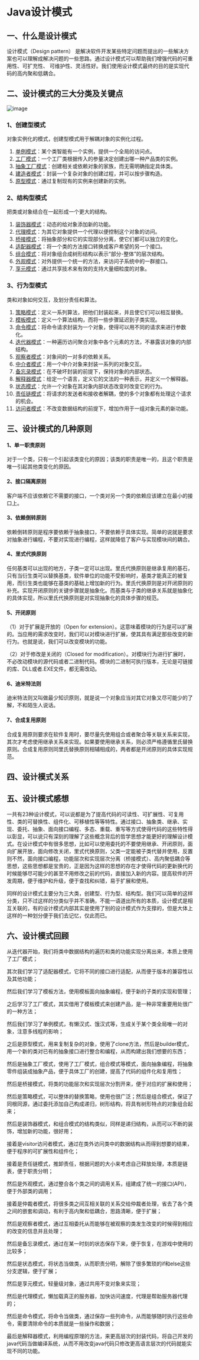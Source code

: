 # Java设计模式

## **一、什么是设计模式**
设计模式（Design pattern） 是解决软件开发某些特定问题而提出的一些解决方案也可以理解成解决问题的一些思路。通过设计模式可以帮助我们增强代码的可重用性、可扩充性、 可维护性、灵活性好。我们使用设计模式最终的目的是实现代码的高内聚和低耦合。
## 二、设计模式的三大分类及关键点
![image](https://xqhuang.oss-cn-beijing.aliyuncs.com/study/IMG_19AD0DA3F1CA-1.jpeg?versionId=CAEQERiBgMCMhrbc0xciIGQ3YjNlYjU3NmIyZjQyZjM5NzYyM2NlNmZmNGMwZWVl)
### 1、创建型模式
对象实例化的模式，创建型模式用于解耦对象的实例化过程。 

1. [单例模式](build/单例模式.md)：某个类智能有一个实例，提供一个全局的访问点。
1. [工厂模式](build/工厂模式.md)：一个工厂类根据传入的参量决定创建出哪一种产品类的实例。
1. [抽象工厂模式](build/抽象工厂模式.md)：创建相关或依赖对象的家族，而无需明确指定具体类。
1. [建造者模式](build/建造者模式.md)：封装一个复杂对象的创建过程，并可以按步骤构造。
1. [原型模式](build/原型模式.md)：通过复制现有的实例来创建新的实例。


### 2、结构型模式
把类或对象结合在一起形成一个更大的结构。

1. [装饰器模式](structure/装饰器模式.md)：动态的给对象添加新的功能。
1. [代理模式](structure/代理模式.md)：为其它对象提供一个代理以便控制这个对象的访问。
1. [桥接模式](structure/桥接模式.md)：将抽象部分和它的实现部分分离，使它们都可以独立的变化。
1. [适配器模式](structure/适配器模式.md)：将一个类的方法接口转换成客户希望的另一个接口。
1. [组合模式](structure/组合模式.md)：将对象组合成树形结构以表示“部分-整体”的层次结构。
1. [外观模式](structure/外观模式.md)：对外提供一个统一的方法，来访问子系统中的一群接口。
1. [享元模式](structure/享元模式.md)：通过共享技术来有效的支持大量细粒度的对象。

### 3、行为型模式
类和对象如何交互，及划分责任和算法。

1. [策略模式](action/策略模式.md)：定义一系列算法，把他们封装起来，并且使它们可以相互替换。
1. [模板模式](action/模板模式.md)：定义一个算法结构，而将一些步骤延迟到子类实现。
1. [命令模式](action/命令模式.md)：将命令请求封装为一个对象，使得可以用不同的请求来进行参数化。
1. [迭代器模式](action/迭代器模式.md)：一种遍历访问聚合对象中各个元素的方法，不暴露该对象的内部结构。
1. [观察者模式](action/观察者模式.md)：对象间的一对多的依赖关系。
1. [中介者模式](action/中介者模式.md)：用一个中介对象来封装一系列的对象交互。
1. [备忘录模式](action/备忘录模式.md)：在不破坏封装的前提下，保持对象的内部状态。
1. [解释器模式](action/解释器模式.md)：给定一个语言，定义它的文法的一种表示，并定义一个解释器。
1. [状态模式](action/状态模式.md)：允许一个对象在其对象内部状态改变时改变它的行为。
1. [责任链模式](action/责任链模式.md)：将请求的发送者和接收者解耦，使的多个对象都有处理这个请求的机会。
1. [访问者模式](action/访问者模式.md)：不改变数据结构的前提下，增加作用于一组对象元素的新功能。

## 三、设计模式的几种原则
#### 1、单一职责原则
对于一个类，只有一个引起该类变化的原因；该类的职责是唯一的，且这个职责是唯一引起其他类变化的原因。

#### 2、接口隔离原则
客户端不应该依赖它不需要的接口，一个类对另一个类的依赖应该建立在最小的接口上。

#### 3、依赖倒转原则
依赖倒转原则是程序要依赖于抽象接口，不要依赖于具体实现。简单的说就是要求对抽象进行编程，不要对实现进行编程，这样就降低了客户与实现模块间的耦合。

#### 4、里式代换原则
任何基类可以出现的地方，子类一定可以出现。里氏代换原则是继承复用的基石，只有当衍生类可以替换基类，软件单位的功能不受影响时，基类才能真正的被复用，而衍生类也能够在基类的基础上增加新的行为。里氏代换原则是对开闭原则的补充。实现开闭原则的关键步骤就是抽象化。而基类与子类的继承关系就是抽象化的具体实现，所以里氏代换原则是对实现抽象化的具体步骤的规范。

#### 5、开闭原则
（1）对于扩展是开放的（Open for extension）。这意味着模块的行为是可以扩展的。当应用的需求改变时，我们可以对模块进行扩展，使其具有满足那些改变的新行为。也就是说，我们可以改变模块的功能。

（2）对于修改是关闭的（Closed for modification）。对模块行为进行扩展时，不必改动模块的源代码或者二进制代码。模块的二进制可执行版本，无论是可链接的库、DLL或者.EXE文件，都无需改动。

#### 6、迪米特法则
迪米特法则又叫做最少知识原则，就是说一个对象应当对其它对象又尽可能少的了解，不和陌生人说话。

#### 7、合成复用原则
合成复用原则要求在软件复用时，要尽量先使用组合或者聚合等关联关系来实现，其次才考虑使用继承关系来实现。如果要使用继承关系，则必须严格遵循里氏替换原则。合成复用原则同里氏替换原则相辅相成的，两者都是开闭原则的具体实现规范。

## 四、设计模式关系

## 五、设计模式感想
一共有23种设计模式，可以说都是为了提高代码的可读性、可扩展性、可复用性、类的可替换性、组件化、可移植性等等特性。通过接口、抽象类、继承、实现、委托、抽象、面向接口编程、多态、重载、重写等方式使得代码的这些特性得以彰显，可以说只有深刻的理解了这些概念背后的哲学思想才能更好的理解设计模式。在设计模式中有很多思想，比如可以使用委托的不要使用继承、开闭原则，面向扩展开放，面向修改关闭，里式代换原则，父类一定能被子类代替并使用，反置则不然，面向接口编程，功能层次和实现层次分离（桥接模式）、高内聚低耦合等思想，这些思想都是宝贵的，正是因为这样的思想的存在才使得代码的更新换代的时候能够尽可能少的甚至不用修改之前的代码，直接加入新的内容。提高软件的开发周期，便于维护和升级，便于查找和纠错，易于扩展和使用。

同样的设计模式主要分为三大类，创建型、行为型、结构型。我们可以简单的这样分类，只不过这样的分类似乎并不准确，不能一语道出所有的本质，设计模式是相互关联的，有的设计模式内部其实是使用了别的设计模式作为支撑的，但是大体上这样的一种划分便于我们去记忆，仅此而已。
## 六、设计模式回顾
从迭代器开始，我们将类中数据结构的遍历和类的功能实现分离出来，本质上使用了工厂模式；

其次我们学习了适配器模式，它将不同的接口进行适配，从而便于版本的兼容性以及其他功能；

然后我们学习了模板方法，使用模板面向抽象编程，便于新的子类的实现和管理；

之后学习了工厂模式，其实借用了模板模式来创建产品，是一种非常重要用处很广的一种方法；

然后我们学习了单例模式，有懒汉式、饿汉式等，生成关于某个类全局唯一的对象，注意多线程的影响；

之后是原型模式，用来复制复杂的对象，使用了clone方法，然后是builder模式，用一个新的类对已有的抽象接口进行整合和编程，从而构建出我们想要的东西；

然后是抽象工厂模式，使用了工厂模式，组合模式等模式，面向抽象编程，将抽象零件组装成抽象产品，便于具体工厂的创建，提高了代码的组件化和复用性；

然后是桥接模式，将类的功能层次和实现层次分割开来，便于对应的扩展和使用；

然后是策略模式，可以整体的替换策略，使用也很广泛；然后是组合模式，保证了同根同源，通过委托添加自己构成递归，树形结构，将具有树形特点的对象组合起来；

然后是装饰器模式，和组合模式的结构类似，同样是递归结构，从而可以不断的装饰，增加新的功能，很好用；

接着是visitor访问者模式，通过在类外访问类中的数据结构从而得到想要的结果，便于程序的可扩展性和组件化；

接着是责任链模式，推卸责任，根据问题的大小来考虑自己释放处理，本质是链表，便于职责分明；

然后是外观模式，通过整合各个类之间的调用关系，组建成了统一的接口(API)，便于外部类的调用；

接着是仲裁者模式，将很多类之间互相关联的关系交给仲裁者处理，省去了各个类之间的嵌套和调动，有利于高内聚和低耦合，思路清晰，便于扩展；

然后是观察者模式，通过互相委托从而能够在被观察的类发生改变的时候得到相应的改变的信息并且处理；

然后是备忘录模式，通过在某一时刻的状态保存下来，便于恢复，在游戏中使用的比较多；

然后是状态模式，将状态当做类，从而职责分明，解除了很多繁琐的if和else这些分支逻辑，便于扩展；

然后是享元模式，轻量级对象，通过共用不变对象来实现；

然后是代理模式，懒加载真正的服务器，加快访问速度，代理是帮助服务器代理的；

然后是命令模式，将命令当做类，通过保存一些列命令，从而能够随时执行这些命令，需要清除命令的本质就是一些操作和数据；

最后是解释器模式，利用编程原理的方法，来更高层次的封装代码，将自己开发的java代码当做编译系统，从而不用改变java代码只修改更高语言层次的代码就能实现不同的功能。
